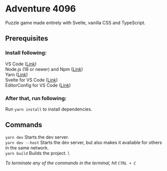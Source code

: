 # Adventure 4096

Puzzle game made entirely with Svelte, vanilla CSS and TypeScript.

## Prerequisites

### Install following:
VS Code ([Link](https://code.visualstudio.com/)) \
Node.js (18 or newer) and Npm ([Link](https://nodejs.org/en/)) \
Yarn ([Link](https://classic.yarnpkg.com/lang/en/docs/install/#windows-stable)) \
Svelte for VS Code ([Link](https://marketplace.visualstudio.com/items?itemName=svelte.svelte-vscode)) \
EditorConfig for VS Code ([Link](https://marketplace.visualstudio.com/items?itemName=EditorConfig.EditorConfig))

### After that, run following:
Run `yarn install` to install dependencies.


## Commands

`yarn dev` Starts the dev server. \
`yarn dev --host` Starts the dev server, but also makes it avaliable for others
                  in the same network. \
`yarn build` Builds the project. \

_To terminate any of the commands in the terminal, hit `CTRL + C`_
